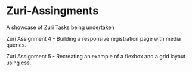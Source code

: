 # Zuri-Assingments
A showcase of Zuri Tasks being undertaken

Zuri Assignment 4 - Building a responsive registration page with media queries.


Zuri Assignment 5 - Recreating an example of a flexbox and a grid layout using css. 
